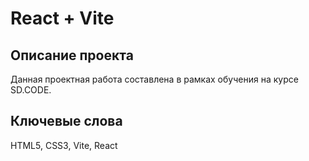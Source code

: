 # React + Vite

<h2>Описание проекта</h2>
Данная проектная работа составлена в рамках обучения на курсе SD.CODE.  
<br>

<h2>Ключевые слова</h2>
HTML5, CSS3, Vite, React
